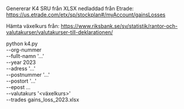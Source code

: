 Genererar K4 SRU från XLSX nedladdad från Etrade:
https://us.etrade.com/etx/sp/stockplan#/myAccount/gainsLosses

Hämta växelkurs från:
https://www.riksbank.se/sv/statistik/rantor-och-valutakurser/valutakurser-till-deklarationen/

python k4.py \
  --org-nummer <person nummer> \
  --fullt-namn '...' \
  --year 2023 \
  --adress '...' \
  --postnummer '...' \
  --postort '...' \
  --epost ... \
  --valutakurs '<växelkurs>' \
  --trades gains_loss_2023.xlsx
